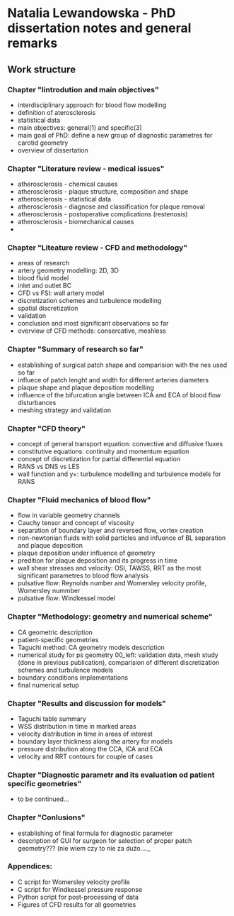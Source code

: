 # Natalia Lewandowska - PhD dissertation notes and general remarks

## Work structure

### Chapter "Iintrodution and main objectives"
+ interdisciplinary approach for blood flow modelling
+ definition of aterosclerosis
+ statistical data
+ main objectives: general(1) and specific(3)
+ main goal of PhD: define a new group of diagnostic parametres for carotid geometry
+ overview of dissertation 

### Chapter "Literature review - medical issues"
+ atherosclerosis - chemical causes
+ atherosclerosis - plaque structure, composition and shape
+ atherosclerosis - statistical data
+ atherosclerosis - diagnose and classification for plaque removal
+ atherosclerosis - postoperative complications (restenosis)
+ atherosclerosis - biomechanical causes
+
### Chapter  "Liteature review - CFD and methodology"
+ areas of research
+ artery geometry modelling: 2D, 3D
+ blood fluid model
+ inlet and outlet BC
+ CFD vs FSI: wall artery model
+ discretization schemes and turbulence modelling
+ spatial discretization
+ validation
+ conclusion and most significant observations so far
+ overview of CFD methods: consercative, meshless

### Chapter "Summary of research so far"
+ establishing of surgical patch shape and comparision with the nes used so far
+ influece of patch lenght and width for different arteries diameters
+ plaque shape and plaque deposition modelling
+ influence of the bifurcation angle between ICA and ECA of blood flow disturbances
+ meshing strategy and validation

### Chapter "CFD theory"
+ concept of general transport equation: convective and diffusive fluxes
+ constitutive equations: continuity and momentum equation
+ concept of discretization for partial differential equation
+ RANS vs DNS vs LES
+ wall function and y+: turbulence modelling and turbulence models for RANS

### Chapter "Fluid mechanics of blood flow"
+ flow in variable geometry channels
+ Cauchy tensor and concept of viscosity
+ separation of boundary layer and reversed flow, vortex creation
+ non-newtonian fluids with solid particles and infuence of BL separation and plaque deposition
+ plaque deposition under influence of geometry
+ predition for plaque deposition and its progress in time
+ wall shear stresses and velocity: OSI, TAWSS, RRT as the most significant parametres to blood flow analysis
+ pulsative flow: Reynolds number and Womersley velocity profile, Womersley nummber
+ pulsative flow: Windkessel model

### Chapter "Methodology: geometry and numerical scheme"
+ CA geometric description 
+ patient-specific geometries
+ Taguchi method: CA geometry models description
+ numerical study for ps geometry 00_left: validation data, mesh study (done in previous publication), comparision of different discretization schemes and turbulence models
+ boundary conditions implementations
+ final numerical setup

### Chapter "Results and discussion for models"
+ Taguchi table summary
+ WSS distribution in time in marked areas
+ velocity distribution in time in areas of interest
+ boundary layer thickness along the artery for models
+ pressure distribution along the CCA, ICA and ECA
+ velocity and RRT contours for couple of cases

### Chapter "Diagnostic parametr and its evaluation od patient specific geometries"
+ to be continued...

### Chapter "Conlusions"
+ establishing of final formula for diagnostic parameter
+ description of GUI for surgeon for selection of proper patch geometry??? (nie wiem czy to nie za dużo...._

### Appendices:
+ C script for Womersley velocity profile
+ C script for Windkessel pressure response
+ Python script for post-processing of data
+ Figures of CFD results for all geometries



